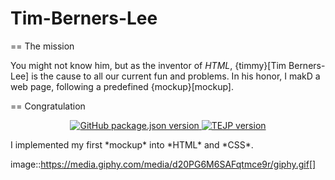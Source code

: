 # Tim-Berners-Lee


== The mission

You might not know him, but as the inventor of *HTML*, {timmy}[Tim Berners-Lee]
is the cause to all our current fun and problems. In his honor, I makD a
web page, following a predefined {mockup}[mockup].

== Congratulation
<p align="center">
  <a href="#">
    <img src="https://img.shields.io/badge/markup-html-orange" alt="GitHub package.json version">
  </a>
  <a href="#" target="_blank" rel="noopener">
    <img src="https://img.shields.io/badge/design-css-blue" alt="TEJP version">
  </a>
</p>
I implemented my first *mockup* into *HTML*
and *CSS*. 

image::https://media.giphy.com/media/d20PG6M6SAFqtmce9r/giphy.gif[]

